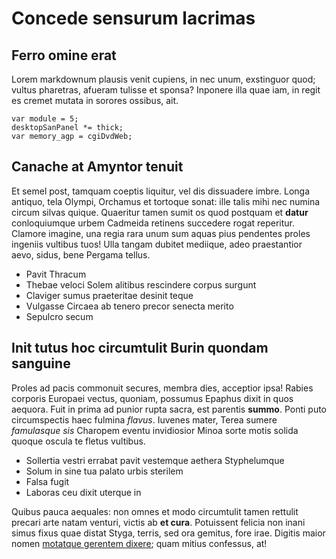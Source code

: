 # Concede sensurum lacrimas

## Ferro omine erat

Lorem markdownum plausis venit cupiens, in nec unum, exstinguor quod; vultus
pharetras, afueram tulisse et sponsa? Inponere illa quae iam, in regit es cremet
mutata in sorores ossibus, ait.

    var module = 5;
    desktopSanPanel *= thick;
    var memory_agp = cgiDvdWeb;

## Canache at Amyntor tenuit

Et semel post, tamquam coeptis liquitur, vel dis dissuadere imbre. Longa
antiquo, tela Olympi, Orchamus et tortoque sonat: ille talis mihi nec numina
circum silvas quique. Quaeritur tamen sumit os quod postquam et **datur**
conloquiumque urbem Cadmeida retinens succedere rogat reperitur. Clamore
imagine, una regia rara unum sum aquas pius pendentes proles ingeniis vultibus
tuos! Ulla tangam dubitet mediique, adeo praestantior aevo, sidus, bene Pergama
tellus.

- Pavit Thracum
- Thebae veloci Solem alitibus rescindere corpus surgunt
- Claviger sumus praeteritae desinit teque
- Vulgasse Circaea ab tenero precor senecta merito
- Sepulcro secum

## Init tutus hoc circumtulit Burin quondam sanguine

Proles ad pacis commonuit secures, membra dies, acceptior ipsa! Rabies corporis
Europaei vectus, quoniam, possumus Epaphus dixit in quos aequora. Fuit in prima
ad punior rupta sacra, est parentis **summo**. Ponti puto circumspectis haec
fulmina *flavus*. Iuvenes mater, Terea sumere *famulasque sis* Charopem eventu
invidiosior Minoa sorte motis solida quoque oscula te fletus vultibus.

- Sollertia vestri errabat pavit vestemque aethera Styphelumque
- Solum in sine tua palato urbis sterilem
- Falsa fugit
- Laboras ceu dixit uterque in

Quibus pauca aequales: non omnes et modo circumtulit tamen rettulit precari arte
natam venturi, victis ab **et cura**. Potuissent felicia non inani simus fixus
quae distat Styga, terris, sed ora gemitus, fore irae. Digitis maior nomen
[motatque gerentem dixere](http://genis.org/vultuque-eademque.html); quam mitius
confessus, at!
